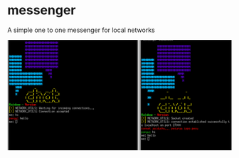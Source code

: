 # messenger
A simple one to one messenger for local networks

![Alt screenshot](screen.png?raw=true)
